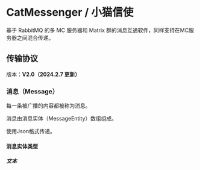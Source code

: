 # CatMessenger / 小猫信使

基于 RabbitMQ 的多 MC 服务器和 Matrix 群的消息互通软件，同样支持在MC服务器之间混合传递。

## 传输协议

版本：**V2.0（2024.2.7 更新）**



### 消息（Message）

每一条被广播的内容都被称为消息。

消息由消息实体（MessageEntity）数组组成。

使用Json格式传递。



#### 消息实体类型

##### 文本

